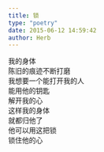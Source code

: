 ```yaml
---  
title: 锁  
type: "poetry"  
date: 2015-06-12 14:59:42  
author: Herb  
---  
```

我的身体  
陈旧的痕迹不断打磨  
我想要一个能打开我的人  
能用他的钥匙  
解开我的心  
这样我的身体  
就都归他了  
他可以用这把锁  
锁住他的心